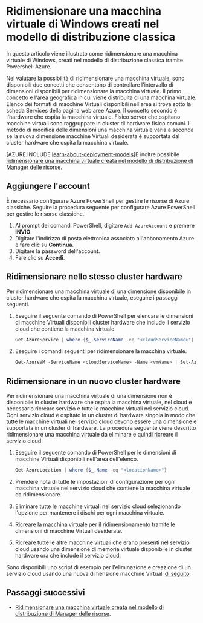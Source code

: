 <properties
    pageTitle="Ridimensionare una macchina virtuale Windows classico | Microsoft Azure"
    description="Ridimensionare una macchina virtuale di Windows creata nel modello di distribuzione classico, tramite Powershell Azure."
    services="virtual-machines-windows"
    documentationCenter=""
    authors="Drewm3"
    manager="timlt"
    editor=""
    tags="azure-service-management"/>

<tags
    ms.service="virtual-machines-windows"
    ms.workload="na"
    ms.tgt_pltfrm="vm-windows"
    ms.devlang="na"
    ms.topic="article"
    ms.date="10/19/2016"
    ms.author="drewm"/>


# <a name="resize-a-windows-vm-created-in-the-classic-deployment-model"></a>Ridimensionare una macchina virtuale di Windows creati nel modello di distribuzione classica

In questo articolo viene illustrato come ridimensionare una macchina virtuale di Windows, creati nel modello di distribuzione classica tramite Powershell Azure.

Nel valutare la possibilità di ridimensionare una macchina virtuale, sono disponibili due concetti che consentono di controllare l'intervallo di dimensioni disponibili per ridimensionare la macchina virtuale. Il primo concetto è l'area geografica in cui viene distribuita di una macchina virtuale. Elenco dei formati di macchine Virtuali disponibili nell'area si trova sotto la scheda Services della pagina web aree Azure. Il concetto secondo è l'hardware che ospita la macchina virtuale. Fisico server che ospitano macchine virtuali sono raggruppate in cluster di hardware fisico comuni. Il metodo di modifica delle dimensioni una macchina virtuale varia a seconda se la nuova dimensione macchine Virtuali desiderata è supportata dal cluster hardware che ospita la macchina virtuale.

[AZURE.INCLUDE [learn-about-deployment-models](../../includes/learn-about-deployment-models-classic-include.md)]È inoltre possibile [ridimensionare una macchina virtuale creata nel modello di distribuzione di Manager delle risorse](virtual-machines-windows-resize-vm.md).


## <a name="add-your-account"></a>Aggiungere l'account

È necessario configurare Azure PowerShell per gestire le risorse di Azure classiche. Seguire la procedura seguente per configurare Azure PowerShell per gestire le risorse classiche.

1. Al prompt dei comandi PowerShell, digitare `Add-AzureAccount` e premere **INVIO**. 
2. Digitare l'indirizzo di posta elettronica associato all'abbonamento Azure e fare clic su **Continua**. 
3. Digitare la password dell'account. 
4. Fare clic su **Accedi**. 


## <a name="resize-in-the-same-hardware-cluster"></a>Ridimensionare nello stesso cluster hardware

Per ridimensionare una macchina virtuale di una dimensione disponibile in cluster hardware che ospita la macchina virtuale, eseguire i passaggi seguenti.

1. Eseguire il seguente comando di PowerShell per elencare le dimensioni di macchine Virtuali disponibili cluster hardware che include il servizio cloud che contiene la macchina virtuale.

    ```powershell
    Get-AzureService | where {$_.ServiceName -eq "<cloudServiceName>"}
    ```

2. Eseguire i comandi seguenti per ridimensionare la macchina virtuale.

    ```powershell
    Get-AzureVM -ServiceName <cloudServiceName> -Name <vmName> | Set-AzureVMSize -InstanceSize <newVMSize> | Update-AzureVM
    ```

## <a name="resize-on-a-new-hardware-cluster"></a>Ridimensionare in un nuovo cluster hardware

Per ridimensionare una macchina virtuale di una dimensione non è disponibile in cluster hardware che ospita la macchina virtuale, nel cloud è necessario ricreare servizio e tutte le macchine virtuali nel servizio cloud. Ogni servizio cloud è ospitato in un cluster di hardware singola in modo che tutte le macchine virtuali nel servizio cloud devono essere una dimensione è supportata in un cluster di hardware. La procedura seguente viene descritto ridimensionare una macchina virtuale da eliminare e quindi ricreare il servizio cloud.

1. Eseguire il seguente comando di PowerShell per le dimensioni di macchine Virtuali disponibili nell'area dell'elenco. 

    ```powershell
    Get-AzureLocation | where {$_.Name -eq "<locationName>"}
    ```

2. Prendere nota di tutte le impostazioni di configurazione per ogni macchina virtuale nel servizio cloud che contiene la macchina virtuale da ridimensionare. 
3. Eliminare tutte le macchine virtuali nel servizio cloud selezionando l'opzione per mantenere i dischi per ogni macchina virtuale.
4. Ricreare la macchina virtuale per il ridimensionamento tramite le dimensioni di macchine Virtuali desiderate.
5. Ricreare tutte le altre macchine virtuali che erano presenti nel servizio cloud usando una dimensione di memoria virtuale disponibile in cluster hardware ora che include il servizio cloud.

Sono disponibili uno script di esempio per l'eliminazione e creazione di un servizio cloud usando una nuova dimensione macchine Virtuali [di seguito](https://github.com/Azure/azure-vm-scripts). 


## <a name="next-steps"></a>Passaggi successivi

- [Ridimensionare una macchina virtuale creata nel modello di distribuzione di Manager delle risorse](virtual-machines-windows-resize-vm.md).